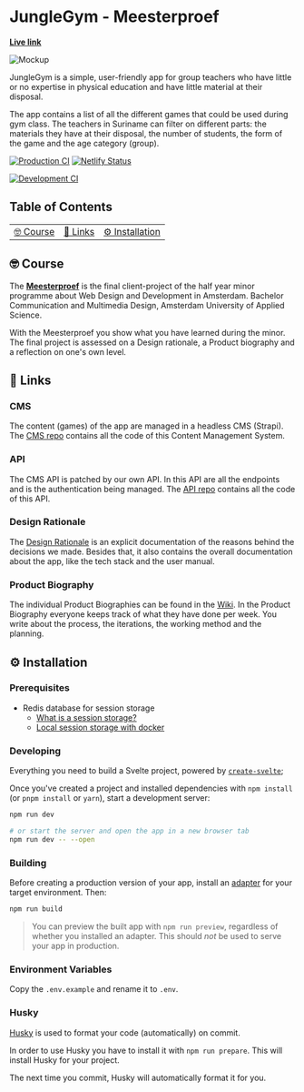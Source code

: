 # JungleGym - Meesterproef

**[Live link](https://jungle-gym.netlify.app/)**

![Mockup](https://user-images.githubusercontent.com/34123512/122357810-57130980-cf54-11eb-9413-24f03e0f6b7d.jpg)

JungleGym is a simple, user-friendly app for group teachers who have little or no expertise in physical education and have little material at their disposal.

The app contains a list of all the different games that could be used during gym class. The teachers in Suriname can filter on different parts: the materials they have at their disposal, the number of students, the form of the game and the age category (group).

[![Production CI](https://github.com/iSirThijs/jungle-gym/actions/workflows/production.yaml/badge.svg)](https://github.com/iSirThijs/jungle-gym/actions/workflows/production.yaml)
[![Netlify Status](https://api.netlify.com/api/v1/badges/a39c7939-ea9a-421b-8709-ef60d8e56621/deploy-status)](https://app.netlify.com/sites/jungle-gym/deploys)

[![Development CI](https://github.com/iSirThijs/jungle-gym/actions/workflows/development.yaml/badge.svg)](https://github.com/iSirThijs/jungle-gym/actions/workflows/development.yaml)

## Table of Contents

<table>
    <tr>
				<td align="center"><a href="#nerd_face-course">🤓 Course <a></td>
				<td align="center"><a href="#link-links">🔗 Links <a></td>
        <td align="center"><a href="#gear-installation">⚙️ Installation<a></td>
    </tr>
</table>

## :nerd_face: Course

The **[Meesterproef](https://github.com/cmda-minor-web/meesterproef-2021)** is the final client-project of the half year minor programme about Web Design and Development in Amsterdam. Bachelor Communication and Multimedia Design, Amsterdam University of Applied Science.

With the Meesterproef you show what you have learned during the minor. The final project is assessed on a Design rationale, a Product biography and a reflection on one's own level.

## :link: Links

### CMS

The content (games) of the app are managed in a headless CMS (Strapi). The [CMS repo](https://github.com/jochemvogel/jungle-gym-cms) contains all the code of this Content Management System.

### API

The CMS API is patched by our own API. In this API are all the endpoints and is the authentication being managed. The [API repo](https://github.com/iSirThijs/jungle-gym-api) contains all the code of this API.

### Design Rationale

The [Design Rationale](https://junglegym.gitbook.io/junglegym-documentation/) is an explicit documentation of the reasons behind the decisions we made. Besides that, it also contains the overall documentation about the app, like the tech stack and the user manual.

### Product Biography

The individual Product Biographies can be found in the [Wiki](https://github.com/iSirThijs/jungle-gym/wiki). In the Product Biography everyone keeps track of what they have done per week. You write about the process, the iterations, the working method and the planning.

## :gear: Installation

### Prerequisites

- Redis database for session storage
  <!-- These links will link to a wiki page -->
  - [What is a session storage?]()
  - [Local session storage with docker]()

### Developing

Everything you need to build a Svelte project, powered by [`create-svelte`](https://github.com/sveltejs/kit/tree/master/packages/create-svelte);

Once you've created a project and installed dependencies with `npm install` (or `pnpm install` or `yarn`), start a development server:

```bash
npm run dev

# or start the server and open the app in a new browser tab
npm run dev -- --open
```

### Building

Before creating a production version of your app, install an [adapter](https://kit.svelte.dev/docs#adapters) for your target environment. Then:

```bash
npm run build
```

> You can preview the built app with `npm run preview`, regardless of whether you installed an adapter. This should _not_ be used to serve your app in production.

### Environment Variables

Copy the `.env.example` and rename it to `.env`.

### Husky

[Husky](https://github.com/typicode/husky) is used to format your code (automatically) on commit.

In order to use Husky you have to install it with `npm run prepare`. This will install Husky for your project.

The next time you commit, Husky will automatically format it for you.
